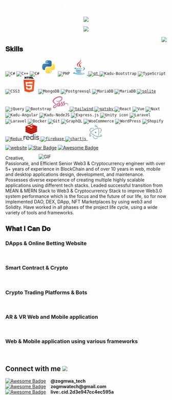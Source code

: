 <div align="center" style="position: relative;">
  <img align="center" src="https://user-images.githubusercontent.com/99034743/159275509-948b78ba-8302-43d6-8eab-a317f3a0a310.jpg" style = "width: -webkit-fill-available;"/>
  <h1 style="position: absolute; color: white; bottom: 15px; transform: translate(-50%, 0); left: 50%">Dapp | DAO | Defi Developer</h1>
</div>
<p align="center">
  <a href="https://github.com/zogmwa"><img src="https://readme-typing-svg.herokuapp.com/?lines=Creative,%20Passionate%20and%20Efficient%20Senior%20blockchain%20Engineer;5+%2B%20years%20of%20hands-on%20experience;10+%2B%20years%20of%20web%20developing%20experience;&center=true&width=800&height=45"></a>
</p>
<img align="right" src="https://visitor-badge.laobi.icu/badge?page_id=justin424.justin424" />
<h1 align="center"></h1>

<h2 font-weight="bold">𝐒𝐤𝐢𝐥𝐥𝐬</h2>
  <div>
     <div align="left">
      <code><img alt="C#" height="50" width="50" src="https://img.icons8.com/color/2x/c-programming.png"></code>
      <code><img  alt="C++" height="50" width="50" src="https://img.icons8.com/color/2x/c-plus-plus-logo.png"></code>
      <code><img  alt="C#" height="50" width="50" src="https://img.icons8.com/color/2x/c-sharp-logo.png"></code>
      <code><img alt="Python" height="50" width="50" src="https://raw.githubusercontent.com/devicons/devicon/master/icons/python/python-original.svg"/></code>
      <code><img  alt="PHP" height="50" width="50" src="https://profilinator.rishav.dev/skills-assets/php-original.svg"/></code>
      <a href="https://www.java.com" target="_blank"> 
        <code><img  alt="java" width="50" height="50" src="https://raw.githubusercontent.com/devicons/devicon/master/icons/java/java-original.svg"/></code>
      </a> 
      <a href="https://www.qt.io/" target="_blank">
        <code><img  alt="qt" width="50" height="50" src="https://upload.wikimedia.org/wikipedia/commons/0/0b/Qt_logo_2016.svg"/></code>
      </a>
      <code><img alt="Kadu-Bootstrap" height="50" width="50" src="https://img.icons8.com/color/2x/javascript.png"/></code>
      <code><img alt="TypeScript" height="50" width="50" src="https://img.icons8.com/color/2x/typescript.png"></code>
      <code><img alt="CSS3" height="50" width="50" src="https://img.icons8.com/color/2x/css3.png"/></code>
      <code><img alt="html5" width="50" height="50" src="https://raw.githubusercontent.com/devicons/devicon/master/icons/html5/html5-original-wordmark.svg"/></code>
      <code><img alt="MongoDB" height="50" width="50" src="https://img.icons8.com/color/2x/mongodb.png"/></code>
      <code><img alt="Postgreesql" height="50" width="50" src="https://img.icons8.com/color/2x/postgreesql.png"/></code>
      <code><img alt="MariaDB" height="50" width="50" src="https://img.icons8.com/fluency/2x/maria-db.png"/></code>
      <code><img alt="MariaDB" height="50" width="50" src="https://img.icons8.com/color/2x/mysql-logo.png"/></code>
       <a href="https://www.sqlite.org/" target="_blank">
         <code><img alt="sqlite" width="50" height="50" src="https://www.vectorlogo.zone/logos/sqlite/sqlite-icon.svg" /></code>
      </a>
      <code><img  alt="jQuery" height="50" width="50" src="https://img.icons8.com/external-tal-revivo-tritone-tal-revivo/344/external-jquery-is-a-javascript-library-designed-to-simplify-html-logo-tritone-tal-revivo.png" /></code>
      <code><img alt="Bootstrap" height="50" width="50" src="https://img.icons8.com/color/2x/bootstrap.png" /></code>
      <a href="https://sass-lang.com" target="_blank"> 
         <code><img  alt="sass" width="50" height="50" src="https://raw.githubusercontent.com/devicons/devicon/master/icons/sass/sass-original.svg"/></code>
      </a>
      <a href="https://tailwindcss.com/" target="_blank"> 
        <code><img alt="tailwind" width="50" height="50" src="https://www.vectorlogo.zone/logos/tailwindcss/tailwindcss-icon.svg"/></code>
      </a>
      <a href="https://www.gatsbyjs.com/" target="_blank">
        <code><img alt="gatsby" width="50" height="50" src="https://www.vectorlogo.zone/logos/gatsbyjs/gatsbyjs-icon.svg"/></code>
      </a> 
      <code><img alt="React" height="50"  width="50" src="https://profilinator.rishav.dev/skills-assets/react-original-wordmark.svg" /></code>
      <code><img alt="Vue" height="50" width="50" src="https://img.icons8.com/color/2x/vue-js.png" /></code>
      <code><img alt="Nuxt" height="50" width="50" src="https://img.icons8.com/external-tal-revivo-color-tal-revivo/2x/external-nuxt-js-a-free-and-open-source-web-application-framework-logo-color-tal-revivo.png" /></code>
      <code><img alt="Kadu-Angular" height="50" width="50" src="https://img.icons8.com/color/2x/angularjs.png" /></code>
      <code><img alt="Kadu-NodeJS" height="50" width="50" src="https://cdn.jsdelivr.net/gh/devicons/devicon/icons/nodejs/nodejs-original.svg" /></code>
      <code><img alt="Express.js" height="50" width="50" src="https://profilinator.rishav.dev/skills-assets/express-original-wordmark.svg" /></code>
      <code><img alt="Unity icon" height="50" width="50" src="https://img.icons8.com/color/2x/django.png" /></code>
      <code><img alt="Laravel" height="50" width="50" src="https://img.icons8.com/fluency/2x/laravel.png" /></code>
      <code><img alt="Laravel" height="50" width="50" src="https://img.icons8.com/external-tal-revivo-color-tal-revivo/2x/external-codeigniter-is-an-open-source-software-rapid-development-web-framework-logo-color-tal-revivo.png" /></code>
      <code><img  alt="Docker" height="50" width="50" src="https://profilinator.rishav.dev/skills-assets/docker-original-wordmark.svg" /></code>
      <code><img alt="Git" height="50"  width="50" src="https://profilinator.rishav.dev/skills-assets/git-scm-icon.svg" /></code>
      <code><img alt="GraphQL" height="50"  width="50"  src="https://profilinator.rishav.dev/skills-assets/graphql.png" /></code>
      <code><img alt="WooCommerce" height="50" width="50"  src="https://profilinator.rishav.dev/skills-assets/woocommerce.png" /></code>
      <code><img alt="WordPress" height="50"  width="50"  src="https://profilinator.rishav.dev/skills-assets/wordpress.png" /></code>
      <code><img alt="Shopify" height="50"  width="50"  src="https://github.com/yurri-yeskov/yurri-yeskov/blob/main/shopify-icon.png"/></code>
      <a href="https://redux.js.org" target="_blank">
        <code><img alt="Redux" height="50" width="50"  src="https://profilinator.rishav.dev/skills-assets/redux-original.svg"  /></code>
      </a>
      <a href="https://redis.io" target="_blank">
        <code><img alt="redis" width="50" height="50" src="https://raw.githubusercontent.com/devicons/devicon/master/icons/redis/redis-original-wordmark.svg"/></code>
      </a>
       <a href="https://firebase.google.com/" target="_blank"> 
         <code><img src="https://www.vectorlogo.zone/logos/firebase/firebase-icon.svg" alt="firebase" width="50" height="50"/></code>
      </a>
      <a href="https://www.chartjs.org" target="_blank"> 
        <code><img alt="chartjs" width="50" height="50" src="https://www.chartjs.org/media/logo-title.svg"/></code>
      </a> 
      <a href="https://www.electronjs.org" target="_blank"> 
        <code><img alt="electron" width="50" height="50" src="https://raw.githubusercontent.com/devicons/devicon/master/icons/electron/electron-original.svg"/></code>
      </a>
    </div>
  </div>
<div style="margin: 10px 0px; border-bottom: solid 1px white;">
  <a href="https://github.com/zogmwa"><img src="https://img.shields.io/static/v1?label=&labelColor=505050&message=findwork&color=%230076D6&style=flat&logo=google-chrome&logoColor=%230076D6" alt="website"/></a>
  <a href="https://github.com/zogmwa"><img src="https://img.shields.io/static/v1?label=%F0%9F%8C%9F&message=If%20Useful&style=style=flat&color=BC4E99" alt="Star Badge"/></a>
  <a href="https://github.com/zogmwa"><img src="https://cdn.rawgit.com/sindresorhus/awesome/d7305f38d29fed78fa85652e3a63e154dd8e8829/media/badge.svg" alt="Awesome Badge"/></a>
</div>
<img align="right" alt="GIF" src="https://user-images.githubusercontent.com/99034743/159381479-da89d532-bab2-4e1c-b427-a8bf281dcb2f.gif" width="400" />
  <p>

 Creative, Passionate, and Efficient Senior Web3 & Cryptocurrency engineer with over 5+ years of experience in BlockChain and of over 10 years in web, mobile and desktop applications design, development, and maintenance. Possesses diverse experience of creating multiple highly scalable applications using different tech stacks. Leaded successful transition from MEAN & MERN Stack to Web3 & Cryptocurrency Stack to improve Web3.0 system performance which is the focus and the future of our life, so for now implemented DAO, DEX, DApp, NFT Marketplaces by using web3 and Solidity. 
Have worked in all phases of the project life cycle, using a wide variety of tools and frameworks.
</p>

## 𝐖𝐡𝐚𝐭 𝐈 𝐂𝐚𝐧 𝐃𝐨
 
### DApps & Online Betting Website
<br />

### Smart Contract & Crypto
<br />

### Crypto Trading Platforms & Bots
<br />

### AR & VR Web and Mobile application
<br />

### Web & Mobile application using various frameworks
<br />

<h2> Connect with me <img src='https://raw.githubusercontent.com/ShahriarShafin/ShahriarShafin/main/Assets/handshake.gif' width="100px"> </h2>

<div style="display: flex; justify-content: space-between;">
  <div>
    <div style="display: flex; align-items: center;">
      <a href="https://t.me/zogmwa_tech"><img src="https://img.shields.io/badge/Telegram-2CA5E0?style=for-the-badge&logo=telegram&logoColor=white" alt="Awesome Badge"/></a><b style="margin-left: 15px;">@zogmwa_tech</b>
    </div>
    <div style="display: flex; align-items: center;">
      <a href="mailto:zogmwatech@gmail.com"><img src="https://img.shields.io/badge/Gmail-D14836?style=for-the-badge&logo=gmail&logoColor=white" alt="Awesome Badge"/></a><b style="margin-left: 15px;">zogmwatech@gmail.com</b>
    </div>
    <div style="display: flex; align-items: center;">
      <a href="/"><img src="https://img.shields.io/badge/Skype-00AFF0?style=for-the-badge&logo=skype&logoColor=white" alt="Awesome Badge"/></a><b style="margin-left: 15px;">live:.cid.2d3e947cc4ec595a</b>
    </div>
  </div>
<div>
  <!-- [![https://github-readme-stats.vercel.app/api/top-langs/?username=zogmwa&layout=compact&theme=gotham&count_private=true](https://github-readme-stats.vercel.app/api/top-langs/?username=zogmwa&layout=compact&theme=gotham&count_private=true)] -->
  <!-- <img height="160px" src="https://github-readme-stats.vercel.app/api/top-langs/?username=zogmwa&layout=compact&theme=gotham&count_private=true"> -->

